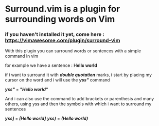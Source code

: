 # Surround.vim is a plugin for surrounding words on Vim

### if you haven't installed it yet, come here : https://vimawesome.com/plugin/surround-vim

With this plugin you can surround words or sentences with a simple command in vim

for example we have a sentence : **Hello world** 

if i want to surround it with ***double quotation*** marks, i start by placing my cursor on the word and i will use the ***yss"*** command

***yss"*** = ***"Hello world"***

And i can also use the command to add brackets or parenthesis and many others, using yss and then the symbols with which i want to surround my sentences

***yss]*** = ***[Hello world]***
***yss)*** = ***(Hello world)***
